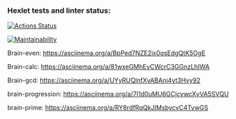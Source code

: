 ### Hexlet tests and linter status:
[![Actions Status](https://github.com/Daulbay/python-project-49/actions/workflows/hexlet-check.yml/badge.svg)](https://github.com/Daulbay/python-project-49/actions)

[![Maintainability](https://api.codeclimate.com/v1/badges/2018164b1f5ed622badb/maintainability)](https://codeclimate.com/github/Daulbay/python-project-49/maintainability)

Brain-even: https://asciinema.org/a/BpPed7NZE2ix0qsEdgQtK5OgE

Brain-calc: https://asciinema.org/a/81wxeGMhEvCWcrC3GGnzLhIWA

Brain-gcd: https://asciinema.org/a/UYyRUQlnfXyABAnj4yt3Hvy92

brain-progression: https://asciinema.org/a/7I1d0uMU6GCjcywcXyVA5SVQU

brain-prime: https://asciinema.org/a/RY8rdfRqQkJIMsbycvC4TvwGS